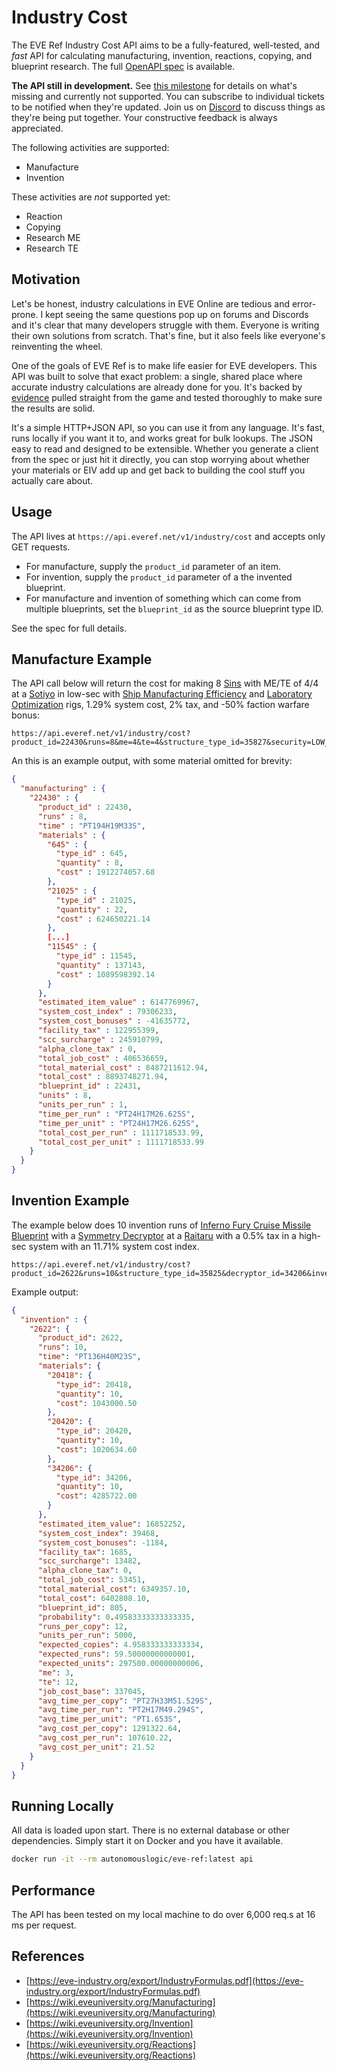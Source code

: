 # Industry Cost

The EVE Ref Industry Cost API aims to be a fully-featured, well-tested, and _fast_ API for calculating manufacturing,
invention, reactions, copying, and blueprint research.
The full [OpenAPI spec](https://github.com/autonomouslogic/eve-ref/blob/main/spec/eve-ref-api.yaml) is available.

**The API still in development.** See [this milestone](https://github.com/autonomouslogic/eve-ref/milestone/8) for details
on what's missing and currently not supported.
You can subscribe to individual tickets to be notified when they're updated.
Join us on [Discord](https://everef.net/discord) to discuss things as they're being put together.
Your constructive feedback is always appreciated.

The following activities are supported:
* Manufacture
* Invention

These activities are _not_ supported yet:
* Reaction
* Copying
* Research ME
* Research TE

## Motivation
Let's be honest, industry calculations in EVE Online are tedious and error-prone.
I kept seeing the same questions pop up on forums and Discords and it's clear that many developers struggle with them.
Everyone is writing their own solutions from scratch.
That's fine, but it also feels like everyone's reinventing the wheel.

One of the goals of EVE Ref is to make life easier for EVE developers.
This API was built to solve that exact problem: a single, shared place where accurate industry calculations are already done for you.
It's backed by [evidence](https://github.com/autonomouslogic/eve-ref/tree/main/src/test/resources/com/autonomouslogic/everef/api/IndustryCostHandlerTest)
pulled straight from the game and tested thoroughly to make sure the results are solid.

It's a simple HTTP+JSON API, so you can use it from any language.
It's fast, runs locally if you want it to, and works great for bulk lookups.
The JSON easy to read and designed to be extensible.
Whether you generate a client from the spec or just hit it directly,
you can stop worrying about whether your materials or EIV add up and get back to building the cool stuff you actually care about.

## Usage
The API lives at `https://api.everef.net/v1/industry/cost` and accepts only GET requests.

* For manufacture, supply the `product_id` parameter of an item.
* For invention, supply the `product_id` parameter of a the invented blueprint.
* For manufacture and invention of something which can come from multiple blueprints, set the `blueprint_id` as the source blueprint type ID.

See the spec for full details.

## Manufacture Example
The API call below will return the cost for making 8 [Sins](https://everef.net/types/22430) with ME/TE of 4/4 at a
[Sotiyo](https://everef.net/types/35827) in low-sec with [Ship Manufacturing Efficiency](https://everef.net/types/37180)
and [Laboratory Optimization](https://everef.net/types/37183) rigs, 1.29% system cost, 2% tax, and -50% faction warfare bonus:
```
https://api.everef.net/v1/industry/cost?product_id=22430&runs=8&me=4&te=4&structure_type_id=35827&security=LOW_SEC&rig_id=37180&rig_id=37183&system_cost_bonus=-0.5&manufacturing_cost=0.0129&facility_tax=0.02
```

An this is an example output, with some material omitted for brevity:
```json
{
  "manufacturing" : {
    "22430" : {
      "product_id" : 22430,
      "runs" : 8,
      "time" : "PT194H19M33S",
      "materials" : {
        "645" : {
          "type_id" : 645,
          "quantity" : 8,
          "cost" : 1912274057.68
        },
        "21025" : {
          "type_id" : 21025,
          "quantity" : 22,
          "cost" : 624650221.14
        },
        [...]
        "11545" : {
          "type_id" : 11545,
          "quantity" : 137143,
          "cost" : 1089598392.14
        }
      },
      "estimated_item_value" : 6147769967,
      "system_cost_index" : 79306233,
      "system_cost_bonuses" : -41635772,
      "facility_tax" : 122955399,
      "scc_surcharge" : 245910799,
      "alpha_clone_tax" : 0,
      "total_job_cost" : 406536659,
      "total_material_cost" : 8487211612.94,
      "total_cost" : 8893748271.94,
      "blueprint_id" : 22431,
      "units" : 8,
      "units_per_run" : 1,
      "time_per_run" : "PT24H17M26.625S",
      "time_per_unit" : "PT24H17M26.625S",
      "total_cost_per_run" : 1111718533.99,
      "total_cost_per_unit" : 1111718533.99
    }
  }
}
```

## Invention Example
The example below does 10 invention runs of [Inferno Fury Cruise Missile Blueprint](https://everef.net/types/2622)
with a [Symmetry Decryptor](https://everef.net/types/34206) at a [Raitaru](https://everef.net/types/35825)
with a 0.5% tax in a high-sec  system with an 11.71% system cost index.
```
https://api.everef.net/v1/industry/cost?product_id=2622&runs=10&structure_type_id=35825&decryptor_id=34206&invention_cost=0.1171&facility_tax=0.005
```

Example output:
```json
{
  "invention" : {
    "2622": {
      "product_id": 2622,
      "runs": 10,
      "time": "PT136H40M23S",
      "materials": {
        "20418": {
          "type_id": 20418,
          "quantity": 10,
          "cost": 1043000.50
        },
        "20420": {
          "type_id": 20420,
          "quantity": 10,
          "cost": 1020634.60
        },
        "34206": {
          "type_id": 34206,
          "quantity": 10,
          "cost": 4285722.00
        }
      },
      "estimated_item_value": 16852252,
      "system_cost_index": 39468,
      "system_cost_bonuses": -1184,
      "facility_tax": 1685,
      "scc_surcharge": 13482,
      "alpha_clone_tax": 0,
      "total_job_cost": 53451,
      "total_material_cost": 6349357.10,
      "total_cost": 6402808.10,
      "blueprint_id": 805,
      "probability": 0.49583333333333335,
      "runs_per_copy": 12,
      "units_per_run": 5000,
      "expected_copies": 4.958333333333334,
      "expected_runs": 59.50000000000001,
      "expected_units": 297500.00000000006,
      "me": 3,
      "te": 12,
      "job_cost_base": 337045,
      "avg_time_per_copy": "PT27H33M51.529S",
      "avg_time_per_run": "PT2H17M49.294S",
      "avg_time_per_unit": "PT1.653S",
      "avg_cost_per_copy": 1291322.64,
      "avg_cost_per_run": 107610.22,
      "avg_cost_per_unit": 21.52
    }
  }
}
```

## Running Locally
All data is loaded upon start.
There is no external database or other dependencies.
Simply start it on Docker and you have it available.
```bash
docker run -it --rm autonomouslogic/eve-ref:latest api
```

## Performance
The API has been tested on my local machine to do over 6,000 req.s at 16 ms per request.

## References
* [https://eve-industry.org/export/IndustryFormulas.pdf](https://eve-industry.org/export/IndustryFormulas.pdf)
* [https://wiki.eveuniversity.org/Manufacturing](https://wiki.eveuniversity.org/Manufacturing)
* [https://wiki.eveuniversity.org/Invention](https://wiki.eveuniversity.org/Invention)
* [https://wiki.eveuniversity.org/Reactions](https://wiki.eveuniversity.org/Reactions)

